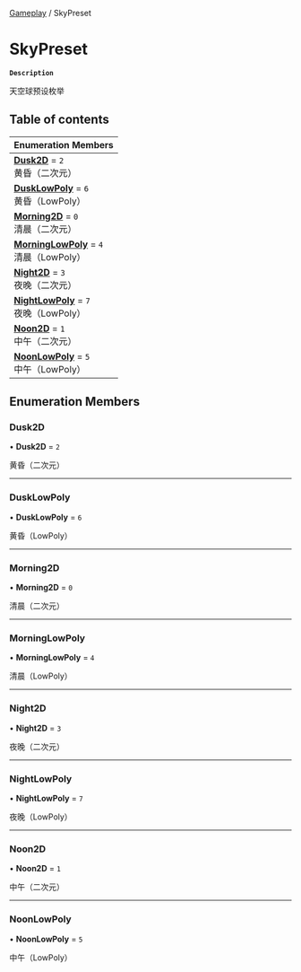 [Gameplay](../modules/Gameplay.Gameplay.md) / SkyPreset

# SkyPreset <Badge type="tip" text="Enumeration" />

**`Description`**

天空球预设枚举

## Table of contents

| Enumeration Members                                                                            |
| :--------------------------------------------------------------------------------------------- |
| **[Dusk2D](Gameplay.Gameplay.SkyPreset.md#dusk2d)** = `2` <br> 黄昏（二次元）                  |
| **[DuskLowPoly](Gameplay.Gameplay.SkyPreset.md#dusklowpoly)** = `6` <br> 黄昏（LowPoly）       |
| **[Morning2D](Gameplay.Gameplay.SkyPreset.md#morning2d)** = `0` <br> 清晨（二次元）            |
| **[MorningLowPoly](Gameplay.Gameplay.SkyPreset.md#morninglowpoly)** = `4` <br> 清晨（LowPoly） |
| **[Night2D](Gameplay.Gameplay.SkyPreset.md#night2d)** = `3` <br> 夜晚（二次元）                |
| **[NightLowPoly](Gameplay.Gameplay.SkyPreset.md#nightlowpoly)** = `7` <br> 夜晚（LowPoly）     |
| **[Noon2D](Gameplay.Gameplay.SkyPreset.md#noon2d)** = `1` <br> 中午（二次元）                  |
| **[NoonLowPoly](Gameplay.Gameplay.SkyPreset.md#noonlowpoly)** = `5` <br> 中午（LowPoly）       |

## Enumeration Members

### Dusk2D

• **Dusk2D** = `2`

黄昏（二次元）

---

### DuskLowPoly

• **DuskLowPoly** = `6`

黄昏（LowPoly）

---

### Morning2D

• **Morning2D** = `0`

清晨（二次元）

---

### MorningLowPoly

• **MorningLowPoly** = `4`

清晨（LowPoly）

---

### Night2D

• **Night2D** = `3`

夜晚（二次元）

---

### NightLowPoly

• **NightLowPoly** = `7`

夜晚（LowPoly）

---

### Noon2D

• **Noon2D** = `1`

中午（二次元）

---

### NoonLowPoly

• **NoonLowPoly** = `5`

中午（LowPoly）
